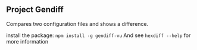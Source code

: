 ## Project Gendiff
Compares two configuration files and shows a difference.

install the package:
`npm install -g gendiff-vu`
And see `hexdiff --help` for more information
